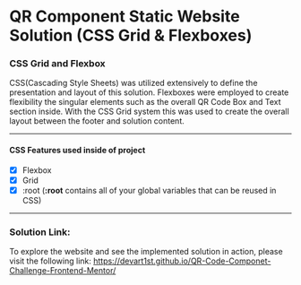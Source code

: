 # QR Component Static Website Solution (CSS Grid & Flexboxes)

### CSS Grid and Flexbox
CSS(Cascading Style Sheets) was utilized extensively to define the presentation and layout of this solution. Flexboxes were employed to create flexibility the singular elements such as the overall QR Code Box and Text section inside. With the CSS Grid system this was used to create the overall layout between the footer and solution content.

<hr>

#### CSS Features used inside of project
 - [x] Flexbox
 - [x] Grid
 - [x] :root (**:root** contains all of your global variables that can be reused in CSS)
 
 <hr>

### Solution Link:
To explore the website and see the implemented solution in action, please visit the following link: https://devart1st.github.io/QR-Code-Componet-Challenge-Frontend-Mentor/
